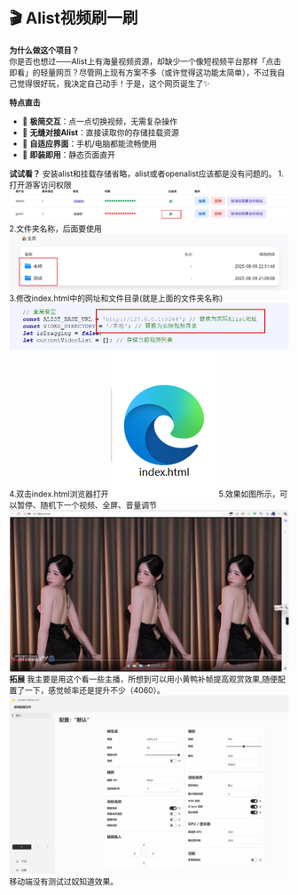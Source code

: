# 🎬 Alist视频刷一刷  

**为什么做这个项目？**  
你是否也想过——Alist上有海量视频资源，却缺少一个像短视频平台那样「点击即看」的轻量网页？尽管网上现有方案不多（或许觉得这功能太简单），不过我自己觉得很好玩，我决定自己动手！于是，这个网页诞生了✨  

**特点直击**  
- 🚀 **极简交互**：点一点切换视频，无需复杂操作  
- 📁 **无缝对接Alist**：直接读取你的存储挂载资源  
- 🎨 **自适应界面**：手机/电脑都能流畅使用  
- 🔄 **即装即用**：静态页面直开  

**试试看？**
安装alist和挂载存储省略，alist或者openalist应该都是没有问题的。
1.打开游客访问权限
![image](https://github.com/nkfff55/oponalist_web/blob/main/%E6%88%AA%E5%9B%BE/Snipaste_2025-08-10_09-45-58.png)
2.文件夹名称，后面要使用
![image](https://github.com/nkfff55/oponalist_web/blob/main/%E6%88%AA%E5%9B%BE/Snipaste_2025-08-10_09-46-43.png)
3.修改index.html中的网址和文件目录(就是上面的文件夹名称)
![image](https://github.com/nkfff55/oponalist_web/blob/main/%E6%88%AA%E5%9B%BE/Snipaste_2025-08-10_09-48-30.png)
4.双击index.html浏览器打开
![image](https://github.com/nkfff55/oponalist_web/blob/main/%E6%88%AA%E5%9B%BE/Snipaste_2025-08-10_10-38-04.png)
5.效果如图所示，可以暂停、随机下一个视频、全屏、音量调节
![image](https://github.com/nkfff55/oponalist_web/blob/main/%E6%88%AA%E5%9B%BE/Snipaste_2025-08-10_09-50-30.png)
**拓展**
我主要是用这个看一些主播，所想到可以用小黄鸭补帧提高观赏效果,随便配置了一下，感觉帧率还是提升不少（4060）。
![image](https://github.com/nkfff55/oponalist_web/blob/main/%E6%88%AA%E5%9B%BE/Snipaste_2025-08-10_09-52-22.png)
移动端没有测试过奴知道效果。
